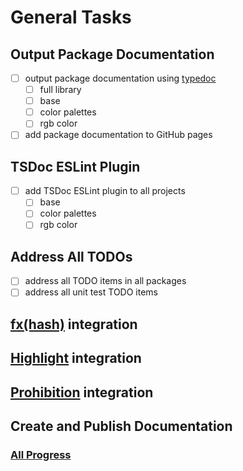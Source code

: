 # General Tasks

## Output Package Documentation
- [ ] output package documentation using [typedoc](https://github.com/TypeStrong/typedoc)
  - [ ] full library
  - [ ] base
  - [ ] color palettes
  - [ ] rgb color
- [ ] add package documentation to GitHub pages

## TSDoc ESLint Plugin
- [ ] add TSDoc ESLint plugin to all projects
  - [ ] base
  - [ ] color palettes
  - [ ] rgb color

## Address All TODOs
- [ ] address all TODO items in all packages
- [ ] address all unit test TODO items

## [fx(hash)](https://www.fxhash.xyz/) integration

## [Highlight](https://highlight.xyz/) integration

## [Prohibition](https://prohibition.art/) integration

## Create and Publish Documentation

### [All Progress](./progress.md)
